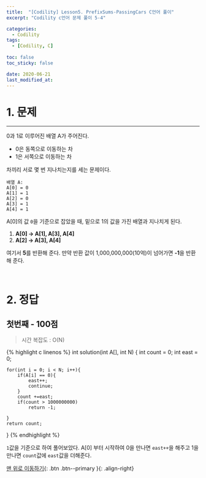 ```yaml
---
title:  "[Codility] Lesson5. PrefixSums-PassingCars C언어 풀이" 
excerpt: "Codility c언어 문제 풀이 5-4"

categories:
  - Codility
tags:
  - [Codility, C]
 
toc: false
toc_sticky: false

date: 2020-06-21
last_modified_at:
---
```

# 1. 문제
---
0과 1로 이루어진 배열 A가 주어진다.
- 0은 동쪽으로 이동하는 차
- 1은 서쪽으로 이동하는 차

차끼리 서로 몇 번 지나치는지를 세는 문제이다.

```
배열 A:
A[0] = 0
A[1] = 1
A[2] = 0
A[3] = 1
A[4] = 1
```
A[0]의 값 `0`을 기준으로 잡았을 때, 밑으로 1의 값을 가진 배열과 지나치게 된다.
1. **A[0] -> A[1], A[3], A[4]**
1. **A[2] -> A[3], A[4]**

여기서 **5**를 반환해 준다. 만약 반환 값이 1,000,000,000(10억)이 넘어가면 **-1**을 반환해 준다.


<br>

# 2. 정답
## 첫번째 - 100점
>시간 복잡도 : O(N)

{% highlight c linenos %}
int solution(int A[], int N) {
    int count = 0;
    int east = 0;
    
    for(int i = 0; i < N; i++){
        if(A[i] == 0){
            east++;
            continue;
        }
        count +=east;
        if(count > 1000000000)
            return -1;
        
    }
    return count;
}
{% endhighlight %}

`1`값을 기준으로 하여 풀어보았다. A[0] 부터 시작하여 0을 만나면 `east++`을 해주고 1을 만나면 `count`값에 `east`값을 더해준다. 


[맨 위로 이동하기](#){: .btn .btn--primary }{: .align-right}